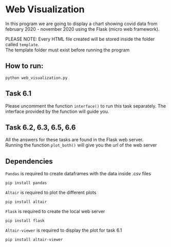 # Web Visualization

In this program we are going to display a chart showing covid data from february 2020 - november 2020 using the Flask (micro web framework).  

PLEASE NOTE: Every HTML file created will be stored inside the folder called ```template```.<br/>
The template folder must exist before running the program

## How to run:

```
python web_visualization.py
```

## Task 6.1 

Please uncomment the function ```interface()``` to run this task separately.
The interface provided by the function will guide you.

## Task 6.2, 6.3, 6.5, 6.6

All the answers for these tasks are found in the Flask web server.<br/>
Running the function ```plot_both()``` will give you the url of the web server 

## Dependencies

``` Pandas ``` is required to create dataframes with the data inside .csv files

```
pip install pandas
```

``` Altair ``` is required to plot the different plots

```
pip install altair
```

``` Flask ``` is required to create the local web server

```
pip install flask
```

``` Altair-viewer ``` is required to display the plot for task 6.1

```
pip install altair-viewer

```





